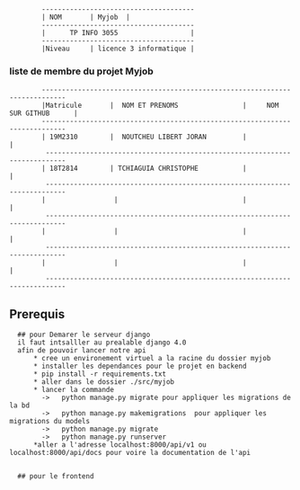             --------------------------------------
            | NOM       | Myjob  |           
            --------------------------------------
            |      TP INFO 3055                  |
            --------------------------------------
            |Niveau     | licence 3 informatique |
### liste de membre du projet Myjob
            ----------------------------------------------------------------------------
            |Matricule       |  NOM ET PRENOMS                |     NOM SUR GITHUB      |
            ----------------------------------------------------------------------------
            | 19M2310        |  NOUTCHEU LIBERT JORAN         |                         |
             ---------------------------------------------------------------------------
            | 18T2814        | TCHIAGUIA CHRISTOPHE           |                        |
             ---------------------------------------------------------------------------
            |                 |                               |                        |
             ---------------------------------------------------------------------------
            |                 |                               |                        |                       
             ---------------------------------------------------------------------------
            |                 |                               |                        |                       
             ---------------------------------------------------------------------------
             
## Prerequis
      ## pour Demarer le serveur django
      il faut intsalller au prealable django 4.0
      afin de pouvoir lancer notre api 
          * cree un environement virtuel a la racine du dossier myjob 
          * installer les dependances pour le projet en backend
          * pip install -r requirements.txt
          * aller dans le dossier ./src/myjob 
          * lancer la commande 
            ->   python manage.py migrate pour appliquer les migrations de la bd 
            ->   python manage.py makemigrations  pour appliquer les migrations du models
            ->   python manage.py migrate 
            ->   python manage.py runserver 
          *aller a l'adresse localhost:8000/api/v1 ou localhost:8000/api/docs pour voire la documentation de l'api 
              

      ## pour le frontend 
